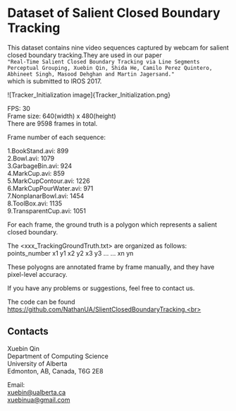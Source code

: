 Dataset of Salient Closed Boundary Tracking
====

This dataset contains nine video sequences captured by webcam for salient closed boundary tracking.They are used in our paper<br>
	` "Real-Time Salient Closed Boundary Tracking via Line Segments Perceptual Grouping, Xuebin Qin, Shida He, Camilo Perez Quintero, Abhineet Singh, Masood Dehghan and Martin Jagersand." `<br>
which is submitted to IROS 2017.

![Tracker_Initialization image]{Tracker_Initialization.png}<br>

FPS: 30<br>
Frame size: 640(width) x 480(height)<br>
There are 9598 frames in total.<br>

Frame number of each sequence: <br>

1.BookStand.avi:		899<br>
2.Bowl.avi:			1079<br>
3.GarbageBin.avi:		924<br>
4.MarkCup.avi:			859<br>
5.MarkCupContour.avi:		1226<br>
6.MarkCupPourWater.avi:		971<br>
7.NonplanarBowl.avi: 		1454<br>
8.ToolBox.avi:			1135<br>
9.TransparentCup.avi: 		1051<br>

For each frame, the ground truth is a polygon which represents a salient closed boundary.<br>

The <xxx_TrackingGroundTruth.txt> are organized as follows:<br>
points_number x1 y1 x2 y2 x3 y3 ... ... xn yn<br>

These polyogns are annotated frame by frame manually, and they have pixel-level accuracy.<br>

If you have any problems or suggestions, feel free to contact us.<br>

The code can be found https://github.com/NathanUA/SlientClosedBoundaryTracking.<br>

Contacts
---
Xuebin Qin<br>
Department of Computing Science<br>
University of Alberta<br>
Edmonton, AB, Canada, T6G 2E8<br>

Email:<br>
xuebin@ualberta.ca<br>
xuebinua@gmail.com<br>